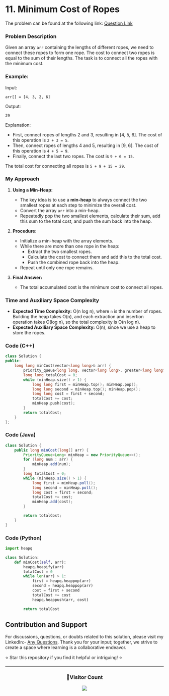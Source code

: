 # **11. Minimum Cost of Ropes**

The problem can be found at the following link: [Question Link](https://www.geeksforgeeks.org/problems/minimum-cost-of-ropes-1587115620/1)

### Problem Description

Given an array `arr` containing the lengths of different ropes, we need to connect these ropes to form one rope. The cost to connect two ropes is equal to the sum of their lengths. The task is to connect all the ropes with the minimum cost.

### Example:

Input:
```
arr[] = [4, 3, 2, 6]
```

Output:
```
29
```

Explanation:
- First, connect ropes of lengths 2 and 3, resulting in [4, 5, 6]. The cost of this operation is `2 + 3 = 5`.
- Then, connect ropes of lengths 4 and 5, resulting in [9, 6]. The cost of this operation is `4 + 5 = 9`.
- Finally, connect the last two ropes. The cost is `9 + 6 = 15`.

The total cost for connecting all ropes is `5 + 9 + 15 = 29`.

### My Approach

1. **Using a Min-Heap:**
   - The key idea is to use a **min-heap** to always connect the two smallest ropes at each step to minimize the overall cost.
   - Convert the array `arr` into a min-heap.
   - Repeatedly pop the two smallest elements, calculate their sum, add this sum to the total cost, and push the sum back into the heap.

2. **Procedure:**
   - Initialize a min-heap with the array elements.
   - While there are more than one rope in the heap:
     - Extract the two smallest ropes.
     - Calculate the cost to connect them and add this to the total cost.
     - Push the combined rope back into the heap.
   - Repeat until only one rope remains.

3. **Final Answer:**
   - The total accumulated cost is the minimum cost to connect all ropes.

### Time and Auxiliary Space Complexity

- **Expected Time Complexity:** O(n log n), where `n` is the number of ropes. Building the heap takes O(n), and each extraction and insertion operation takes O(log n), so the total complexity is O(n log n).
- **Expected Auxiliary Space Complexity:** O(n), since we use a heap to store the ropes.

### Code (C++)

```cpp
class Solution {
public:
    long long minCost(vector<long long>& arr) {
        priority_queue<long long, vector<long long>, greater<long long>> minHeap(arr.begin(), arr.end());
        long long totalCost = 0;
        while (minHeap.size() > 1) {
            long long first = minHeap.top(); minHeap.pop();
            long long second = minHeap.top(); minHeap.pop();
            long long cost = first + second;
            totalCost += cost;
            minHeap.push(cost);
        }
        return totalCost;
    }
};
```

### Code (Java)

```java
class Solution {
    public long minCost(long[] arr) {
        PriorityQueue<Long> minHeap = new PriorityQueue<>();
        for (long num : arr) {
            minHeap.add(num);
        }
        long totalCost = 0;
        while (minHeap.size() > 1) {
            long first = minHeap.poll();
            long second = minHeap.poll();
            long cost = first + second;
            totalCost += cost;
            minHeap.add(cost);
        }

        return totalCost;
    }
}
```

### Code (Python)

```python
import heapq

class Solution:
    def minCost(self, arr):
        heapq.heapify(arr)
        totalCost = 0
        while len(arr) > 1:
            first = heapq.heappop(arr)
            second = heapq.heappop(arr)
            cost = first + second
            totalCost += cost
            heapq.heappush(arr, cost)

        return totalCost
```

## Contribution and Support

For discussions, questions, or doubts related to this solution, please visit my LinkedIn:- [Any Questions](https://www.linkedin.com/in/het-patel-8b110525a/). Thank you for your input; together, we strive to create a space where learning is a collaborative endeavor.

⭐ Star this repository if you find it helpful or intriguing! ⭐

---
<div align=center>
  <h3><b>📍Visitor Count</b></h3>
</div>

<p align="center" >   
  <img src="https://profile-counter.glitch.me/Hunterdii/count.svg" />  
</p>
